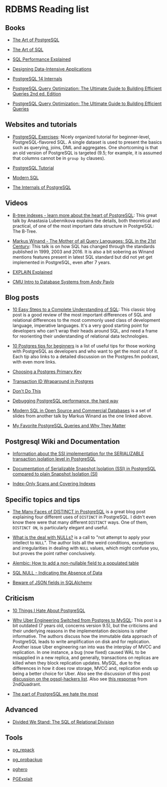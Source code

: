 # RDBMS Reading list

## Books

- [The Art of PostgreSQL](https://theartofpostgresql.com/)

- [The Art of SQL](https://www.oreilly.com/library/view/the-art-of/0596008945/)

- [SQL Performance Explained](https://sql-performance-explained.com/)

- [Designing Data-Intensive Applications](https://www.oreilly.com/library/view/designing-data-intensive-applications/9781491903063/)

- [PostgreSQL 14 Internals](https://postgrespro.com/community/books/internals)

- [PostgreSQL Query Optimization: The Ultimate Guide to Building Efficient Queries 2nd ed. Edition ](https://www.amazon.com/PostgreSQL-Query-Optimization-Ultimate-Efficient/dp/B0CK5GWWQ1)

- [PostgreSQL Query Optimization: The Ultimate Guide to Building Efficient Queries](https://www.oreilly.com/library/view/postgresql-query-optimization/9781484268858/)

## Websites and tutorials

- [PostgreSQL Exercises](https://pgexercises.com/): Nicely organized tutorial for beginner-level, PostgreSQL-flavored SQL. A single dataset is used to present the basics such as querying, joins, DML and aggregates. One shortcoming is that an old version of PostgreSQL is targeted (9.5; for example, it is assumed that columns cannot be in `group by` clauses).

- [PostgreSQL Tutorial](https://www.postgresqltutorial.com/)

- [Modern SQL](https://modern-sql.com/)

- [The Internals of PostgreSQL](http://www.interdb.jp/pg/index.html)

## Videos

- [B-tree indexes - learn more about the heart of PostgreSQL](https://www.youtube.com/watch?v=n5-xEEQFqPY): This great talk by Anastasia Lubennikova explains the details, both theoretical and practical, of one of the most important data structure in PostgreSQL: The B-Tree.

- [Markus Winand - The Mother of all Query Languages: SQL in the 21st Century](https://www.youtube.com/watch?v=8Fb5Qgpr03g): This talk is on how SQL has changed through the standards published in 1999, 2003 and 2016. It is also a bit sobering as Winand mentions features present in latest SQL standard but did not yet get implemented in PostgreSQL, even after 7 years.

- [EXPLAIN Explained](https://www.youtube.com/watch?app=desktop&v=mCwwFAl1pBU)

- [CMU Intro to Database Systems from Andy Pavlo](https://www.youtube.com/playlist?list=PLSE8ODhjZXjbohkNBWQs_otTrBTrjyohi)

## Blog posts

- [10 Easy Steps to a Complete Understanding of SQL](https://blog.jooq.org/10-easy-steps-to-a-complete-understanding-of-sql/): This classic blog post is a good review of the most important differences of SQL and relational differences to the most commonly used class of development language, imperative languages. It's a very good starting point for developers who can't wrap their heads around SQL, and need a frame for reorienting their understanding of relational data technologies.

- [10 Postgres tips for beginners](https://postgres.ai/blog/20230722-10-postgres-tips-for-beginners) is a list of useful tips for those working with PostgreSQL as developers and who want to get the most out of it. Each tip also links to a detailed discussion on the Postgres.fm podcast, with even more links.

- [Choosing a Postgres Primary Key](https://supabase.com/blog/choosing-a-postgres-primary-key)

- [Transaction ID Wraparound in Postgres](https://blog.sentry.io/transaction-id-wraparound-in-postgres/)

- [Don't Do This](https://wiki.postgresql.org/wiki/Don%27t_Do_This)

- [Debugging PostgreSQL performance, the hard way](https://www.justwatch.com/blog/post/debugging-postgresql-performance-the-hard-way/)

- [Modern SQL in Open Source and Commercial Databases](https://www.slideshare.net/MarkusWinand/modern-sql) is a set of slides from another talk by Markus Winand as the one linked above.

- [My Favorite PostgreSQL Queries and Why They Matter](https://severalnines.com/blog/my-favorite-postgresql-queries-and-why-they-matter)

## Postgresql Wiki and Documentation

- [Information about the SSI implementation for the SERIALIZABLE transaction isolation level in PostgreSQL](https://wiki.postgresql.org/wiki/Serializable)

- [Documentation of Serializable Snapshot Isolation (SSI) in PostgreSQL compared to plain Snapshot Isolation (SI)](https://wiki.postgresql.org/wiki/SSI)

- [Index-Only Scans and Covering Indexes](https://www.postgresql.org/docs/current/indexes-index-only-scans.html)

## Specific topics and tips

- [The Many Faces of DISTINCT in PostgreSQL](https://hakibenita.com/the-many-faces-of-distinct-in-postgre-sql) is a great blog post explaining four different uses of `DISTINCT` in PostgreSQL. I didn't even know there were that many different `DISTINCT` ways. One of them, `DISTINCT ON`, is particularly elegant and useful.

- [What is the deal with NULLs?](http://thoughts.davisjeff.com/2009/08/02/what-is-the-deal-with-nulls/) is a call to "not attempt to apply your intellect to `NULL`". The author lists all the weird conditions, exceptions and irregularities in dealing with `NULL` values, which might confuse you, but proves the point rather conclusively.

- [Alembic: How to add a non-nullable field to a populated table](https://archive.is/JY4lq)

- [SQL NULL - Indicating the Absence of Data](https://modern-sql.com/concept/null)

- [Beware of JSON fields in SQLAlchemy](https://amercader.net/blog/beware-of-json-fields-in-sqlalchemy/)

## Criticism

- [10 Things I Hate About PostgreSQL](https://rbranson.medium.com/10-things-i-hate-about-postgresql-20dbab8c2791)

- [Why Uber Engineering Switched from Postgres to MySQL](https://www.uber.com/en-GB/blog/postgres-to-mysql-migration/): This post is a bit outdated (7 years old, concerns version 9.5), but the criticisms and their underlying reasons in the implementation decisions is rather informative. The authors discuss how the immutable data approach of PostgreSQL leads to write amplification on disk and for replication. Another issue Uber engineering ran into was the interplay of MVCC and replication. In one instance, a bug (now fixed) caused WAL to be misapplied in a new replica, and generally, transactions on replicas are killed when they block replication updates. MySQL, due to the differences in how it does row storage, MVCC and, replication ends up being a better choice for Uber. Also see the discussion of this post [discussion on the pgsql-hackers list](https://www.postgresql.org/message-id/flat/579795DF.10502%40commandprompt.com). Also see [this response](https://www.2ndquadrant.com/en/blog/thoughts-on-ubers-list-of-postgres-limitations/) from 2ndQuadrant.

- [The part of PostgreSQL we hate the most](https://ottertune.com/blog/the-part-of-postgresql-we-hate-the-most)

## Advanced

- [Divided We Stand: The SQL of Relational Division](https://www.red-gate.com/simple-talk/databases/sql-server/t-sql-programming-sql-server/divided-we-stand-the-sql-of-relational-division/)

## Tools

- [pg_repack](https://reorg.github.io/pg_repack/)

- [pg_probackup](https://github.com/postgrespro/pg_probackup)

- [pghero](https://github.com/ankane/pghero)

- [PGExplait](https://www.pgexplain.dev/)

